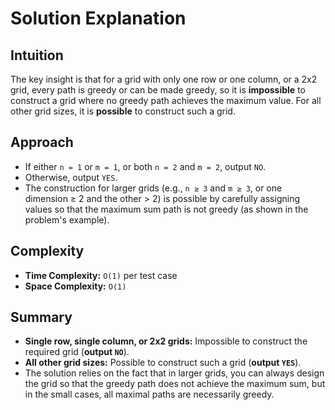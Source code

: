 # Solution Explanation

## Intuition
The key insight is that for a grid with only one row or one column, or a 2x2 grid, every path is greedy or can be made greedy, so it is **impossible** to construct a grid where no greedy path achieves the maximum value. For all other grid sizes, it is **possible** to construct such a grid.

## Approach
- If either `n = 1` or `m = 1`, or both `n = 2` and `m = 2`, output `NO`.
- Otherwise, output `YES`.
- The construction for larger grids (e.g., `n ≥ 3` and `m ≥ 3`, or one dimension ≥ 2 and the other > 2) is possible by carefully assigning values so that the maximum sum path is not greedy (as shown in the problem's example).

## Complexity
- **Time Complexity:** `O(1)` per test case
- **Space Complexity:** `O(1)`

## Summary
- **Single row, single column, or 2x2 grids:** Impossible to construct the required grid (**output `NO`**).
- **All other grid sizes:** Possible to construct such a grid (**output `YES`**).
- The solution relies on the fact that in larger grids, you can always design the grid so that the greedy path does not achieve the maximum sum, but in the small cases, all maximal paths are necessarily greedy.

